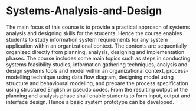 # Systems-Analysis-and-Design
The main focus of this course is to provide a practical approach of systems analysis and designing skills for the students. Hence the course enables students to study information system requirements for any system application within an organizational context. The contents are sequentially organized directly from planning, analysis, designing and implementation phases. The course includes some main topics such as steps in conducting systems feasibility studies, information gathering techniques, analysis and design systems tools and model within an organizational context, process-modelling technique using data flow diagram, designing model using structure and behavioural modeling, and prepare the process specification using  structured English or pseudo codes. From the resulting output of the planning and analysis phase shall enable students to form input, output and interface design. Hence a basic system prototype can be developed.
